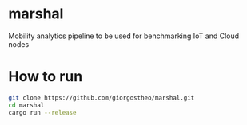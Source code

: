 # marshal
Mobility analytics pipeline to be used for benchmarking IoT and Cloud nodes

# How to run
```bash
git clone https://github.com/giorgostheo/marshal.git
cd marshal
cargo run --release
```
